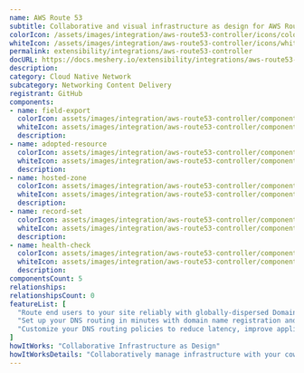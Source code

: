 ```yaml
---
name: AWS Route 53
subtitle: Collaborative and visual infrastructure as design for AWS Route 53
colorIcon: /assets/images/integration/aws-route53-controller/icons/color/aws-route53-controller-color.svg
whiteIcon: /assets/images/integration/aws-route53-controller/icons/white/aws-route53-controller-white.svg
permalink: extensibility/integrations/aws-route53-controller
docURL: https://docs.meshery.io/extensibility/integrations/aws-route53-controller
description: 
category: Cloud Native Network
subcategory: Networking Content Delivery
registrant: GitHub
components: 
- name: field-export
  colorIcon: assets/images/integration/aws-route53-controller/components/field-export/icons/color/field-export-color.svg
  whiteIcon: assets/images/integration/aws-route53-controller/components/field-export/icons/white/field-export-white.svg
  description: 
- name: adopted-resource
  colorIcon: assets/images/integration/aws-route53-controller/components/adopted-resource/icons/color/adopted-resource-color.svg
  whiteIcon: assets/images/integration/aws-route53-controller/components/adopted-resource/icons/white/adopted-resource-white.svg
  description: 
- name: hosted-zone
  colorIcon: assets/images/integration/aws-route53-controller/components/hosted-zone/icons/color/hosted-zone-color.svg
  whiteIcon: assets/images/integration/aws-route53-controller/components/hosted-zone/icons/white/hosted-zone-white.svg
  description: 
- name: record-set
  colorIcon: assets/images/integration/aws-route53-controller/components/record-set/icons/color/record-set-color.svg
  whiteIcon: assets/images/integration/aws-route53-controller/components/record-set/icons/white/record-set-white.svg
  description: 
- name: health-check
  colorIcon: assets/images/integration/aws-route53-controller/components/health-check/icons/color/health-check-color.svg
  whiteIcon: assets/images/integration/aws-route53-controller/components/health-check/icons/white/health-check-white.svg
  description: 
componentsCount: 5
relationships: 
relationshipsCount: 0
featureList: [
  "Route end users to your site reliably with globally-dispersed Domain Name System (DNS) servers and automatic scaling.",
  "Set up your DNS routing in minutes with domain name registration and straightforward visual traffic flow tools.",
  "Customize your DNS routing policies to reduce latency, improve application availability, and maintain compliance."
]
howItWorks: "Collaborative Infrastructure as Design"
howItWorksDetails: "Collaboratively manage infrastructure with your coworkers synchronously sharing the same designs."
---
```

